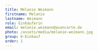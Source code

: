 ```yaml
---
title: Melanie Weimann
firstname: Melanie
lastname: Weimann
role: Einkäuferin
email: melanie.weimann@avancarte.de
photo: /assets/media/melanie-weimann.jpg
group: 6-Einkauf
order: 1
---
```

